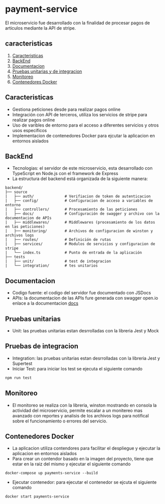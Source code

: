 # payment-service
El microservicio fue desarrollado con la finalidad de procesar pagos de articulos mediante la API de stripe.
## caracteristicas
1. [Caracteristicas](#caracteristicas)
2. [BackEnd](#backend)
3. [Documentacion](#documentacion)
4. [Pruebas unitarias y de integracion](#pruebas-unitarias)
5. [Monitoreo](#monitoreo)
6. [Contenedores Docker](#contenedores-docker)
## Caracteristicas
- Gestiona peticiones desde para realizar pagos online
- Integración con API de terceros, utiliza los servicios de stripe para realizar pagos online
- Uso de varibles de entorno para el acceso a diferentes servicios y otros usos especificos
- Implementacion de contenedores Docker para ejcutar la aplicacion en entornos aislados
## BackEnd
- Tecnologias: el servidor de este microservicio, esta desarrollado con TypeScript en Node.js con el framework de Express
- La estructura del backend está organizada de la siguiente manera:
```plaintext
backend/
├── source
|   ├── auth/              # Verifiacion de token de autenticacion
|   ├── config/            # Configuracion de acceso a variables de entorno
|   ├── controllers/       # Procesamiento de las peticiones
|   ├── docs/              # Configuración de swagger y archivo con la documentacion de APIs
|   ├── middlewares/       # Middlewares (procesamiento de los datos en las peticiones)
|   ├── monitoring/        # Archivos de configuracion de winston y archivos logs
|   ├── routes/            # Definición de rutas
|   ├── services/          # Modulos de servicios y configuracion de stripe
|   └── index.ts           # Punto de entrada de la aplicación
├── tests
|   ├── unit/              # test de integracion
|   └── integration/       # tes unitarios
```
## Documentacion
- Codigo fuente: el codigo del servidor fue documentado con JSDocs
- APIs: la documentacion de las APIs fure generada con swagger open.io enlace a la documentacion [docs](http://localhost:3001/microservice/payments/docs)
## Pruebas unitarias
- Unit: las pruebas unitarias estan desrrolladas con la libreria Jest y Mock
## Pruebas de integracion
- Integration: las pruebas unitarias estan desrrolladas con la libreria Jest y Supertest
- Iniciar Test: para iniciar los test se ejecuta el siguiente comando
``` bash
npm run test
```
## Monitoreo
- El monitoreo se realiza con la libreria, winston mostrando en consola la actividad del microservicio, permite escalar a un monitereo mas avanzado con reportes y analisis de los archivos logs para notifical sobre el funcionamiento o errores del servicio.
## Contenedores Docker
- La aplicacion utiliza contendores para facilitar el despliegue y ejecutar la aplicacion en entornos aislados
- Para crear un contendor basado en la imagen del proyecto, tiene que estar en la raiz del mismo y ejecutar el siguiente comando
```
docker-compose up payments-service --build
```
- Ejecutar contenedor: para ejecutar el contenedor se ejcuta el siguiente comando
``` bash
docker start payments-service
```
